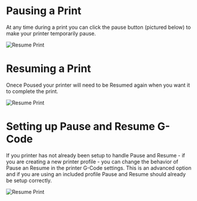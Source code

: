 
# Pausing a Print
At any time during a print you can click the pause button (pictured below) to make your printer temporarily pause.

![Resume Print](https://lh3.googleusercontent.com/9Jm03NgDe3ilCFLgDVcihPIbZyqPjwEc3gBO_0GCaiIubwJrZR_PnBmPusn5E9Oe60IPOtOcgi9846B-dEVRo0XY=w420)

# Resuming a Print
Onece Poused your printer will need to be Resumed again when you want it to complete the print.

![Resume Print](https://lh3.googleusercontent.com/WXODOH4s86Q0dWGW7ktqLOd61k--x3oIxSEY0RiF4eik2jEQ-zqGvNl2tIt8E46oRzI5Svri3MC4O2wAuetNfYYu1A=w420)


# Setting up Pause and Resume G-Code
If you printer has not already been setup to handle Pause and Resume - if you are creating a new printer profile - you can change the behavior of Pause an Resume in the printer G-Code settings. This is an advanced option and if you are using an included profile Pause and Resume should already be setup correctly.

![Resume Print](https://lh3.googleusercontent.com/zMiqbt-SH-7N_6hy7sZAkpIPkz7TjbPFXVXIRdUHLLrBUp2KM7PtPO30skypWvNKkODxpKd6Bkmaf_omJgxAEtER=w640)

